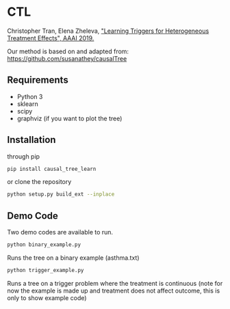 # CTL

Christopher Tran, Elena Zheleva, ["Learning Triggers for Heterogeneous Treatment Effects", AAAI 2019.](https://arxiv.org/pdf/1902.00087.pdf)

Our method is based on and adapted from: https://github.com/susanathey/causalTree


## Requirements
* Python 3
* sklearn
* scipy
* graphviz (if you want to plot the tree)

## Installation

through pip

```bash
pip install causal_tree_learn
```

or clone the repository
```bash
python setup.py build_ext --inplace
```

## Demo Code

Two demo codes are available to run.

```bash
python binary_example.py
```
Runs the tree on a binary example (asthma.txt)

```bash
python trigger_example.py
```
Runs a tree on a trigger problem where the treatment is continuous (note for now the example is made up and treatment does not affect outcome, this is only to show example code)
